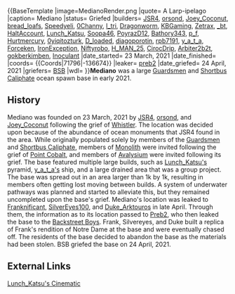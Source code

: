 {{BaseTemplate
|image=MedianoRender.png
|quote= A Larp-ipelago
|caption= Mediano
|status= Griefed
|builders= [JSR4](https://2b2t.miraheze.org/wiki/JSR4), [orsond](https://2b2t.miraheze.org/wiki/orsond), [Joey_Coconut](https://2b2t.miraheze.org/wiki/Joey_Coconut), [bread_loafs](https://2b2t.miraheze.org/wiki/bread_loafs), [Speedyeli](https://2b2t.miraheze.org/wiki/Speedyeli), [0Channy](https://2b2t.miraheze.org/wiki/0Channy), [I_tri](https://2b2t.miraheze.org/wiki/I_tri), [Dragonworm](https://2b2t.miraheze.org/wiki/Dragonworm), [KBGaming](https://2b2t.miraheze.org/wiki/KBGaming), [Zetrax](https://2b2t.miraheze.org/wiki/Zetrax), [_bt](https://2b2t.miraheze.org/wiki/_bt), [HaltAccount](https://2b2t.miraheze.org/wiki/HaltAccount), [Lunch_Katsu](https://2b2t.miraheze.org/wiki/Lunch_Katsu), [Soopa46](https://2b2t.miraheze.org/wiki/Soopa46),
[PoyrazD12](https://2b2t.miraheze.org/wiki/PoyrazD12), [Bathory343](https://2b2t.miraheze.org/wiki/Bathory343), [p_f](https://2b2t.miraheze.org/wiki/p_f), [Hurtmercury](https://2b2t.miraheze.org/wiki/Hurtmercury), [0yiqitozturk](https://2b2t.miraheze.org/wiki/0yiqitozturk), [D_loaded](https://2b2t.miraheze.org/wiki/D_loaded), [diagoporotin](https://2b2t.miraheze.org/wiki/diagoporotin), [rpb7191](https://2b2t.miraheze.org/wiki/rpb7191), [y_a_t_a](https://2b2t.miraheze.org/wiki/y_a_t_a), [Forceken](https://2b2t.miraheze.org/wiki/Forceken), [IronException](https://2b2t.miraheze.org/wiki/IronException), [Niftyrobo](https://2b2t.miraheze.org/wiki/Niftyrobo), [H_MAN_25](https://2b2t.miraheze.org/wiki/H_MAN_25), [CirocDrip](https://2b2t.miraheze.org/wiki/CirocDrip), [Arbiter2b2t](https://2b2t.miraheze.org/wiki/Arbiter2b2t), [gokberkimben](https://2b2t.miraheze.org/wiki/gokberkimben), [Inoculant](https://2b2t.miraheze.org/wiki/Inoculant)
|date_started= 23 March, 2021
|date_finished=
|coords= {{Coords|71796|-136674}}
|leaker= [preb2](https://2b2t.miraheze.org/wiki/preb2)
|date_griefed= 24 April, 2021
|griefers= [BSB](https://2b2t.miraheze.org/wiki/BSB)
|wdl=
}}**Mediano** was a large [Guardsmen](https://2b2t.miraheze.org/wiki/Guardsmen) and [Shortbus Caliphate](https://2b2t.miraheze.org/wiki/Shortbus_Caliphate) ocean spawn base in early 2021.

## History
Mediano was founded on 23 March, 2021 by [JSR4](https://2b2t.miraheze.org/wiki/JSR4), [orsond](https://2b2t.miraheze.org/wiki/orsond), and [Joey_Coconut](https://2b2t.miraheze.org/wiki/Joey_Coconut) following the grief of [Whistler](https://2b2t.miraheze.org/wiki/Guardsmen#Whistler). The location was decided upon because of the abundance of ocean monuments that JSR4 found in the area. While originally populated solely by members of the [Guardsmen](https://2b2t.miraheze.org/wiki/Guardsmen) and [Shortbus Caliphate](https://2b2t.miraheze.org/wiki/Shortbus_Caliphate), members of [Monolith](https://2b2t.miraheze.org/wiki/Monolith) were invited following the grief of [Point Cobalt](https://2b2t.miraheze.org/wiki/Point_Cobalt), and members of [Avalysium](https://2b2t.miraheze.org/wiki/Avalysium) were invited following its grief. The base featured multiple large builds, such as [Lunch_Katsu's](https://2b2t.miraheze.org/wiki/Lunch_Katsu) pyramid, [y_a_t_a's](https://2b2t.miraheze.org/wiki/y_a_t_a) ship, and a large drained area that was a group project. The base was spread out in an area larger than 1k by 1k, resulting in members often getting lost moving between builds. A system of underwater pathways was planned and started to alleviate this, but they remained uncompleted upon the base's grief.
Mediano's location was leaked to [Franknificant](https://2b2t.miraheze.org/wiki/Franknificant), [SilverEyes100](https://2b2t.miraheze.org/wiki/SilverEyes100), and [Duke_Arktouros](https://2b2t.miraheze.org/wiki/Duke_Arktouros) in late April. Through them, the information as to its location passed to [Preb2](https://2b2t.miraheze.org/wiki/Preb2), who then leaked the base to the [Backstreet Boys](https://2b2t.miraheze.org/wiki/Backstreet_Boys). Frank, Silvereyes, and Duke built a replica of Frank's rendition of Notre Dame at the base and were eventually chased off.
The residents of the base decided to abandon the base as the materials had been stolen. BSB griefed the base on 24 April, 2021.

## External Links
[Lunch_Katsu's Cinematic](https://www.youtube.com/watch?v=ahU3_EBwgoI)
